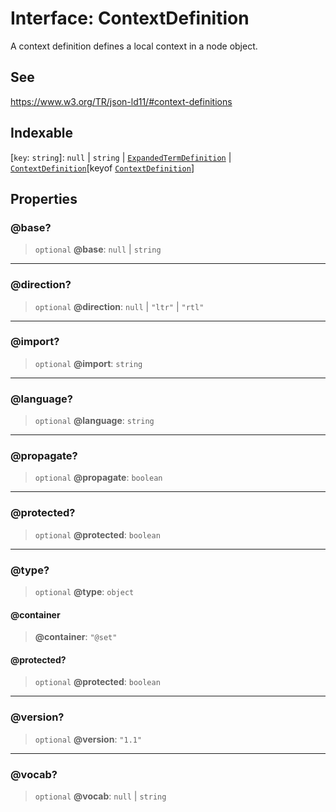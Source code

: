 # Interface: ContextDefinition

A context definition defines a local context in a node object.

## See

https://www.w3.org/TR/json-ld11/#context-definitions

## Indexable

 \[`key`: `string`\]: `null` \| `string` \| [`ExpandedTermDefinition`](../type-aliases/ExpandedTermDefinition.md) \| [`ContextDefinition`](ContextDefinition.md)\[keyof [`ContextDefinition`](ContextDefinition.md)\]

## Properties

### @base?

> `optional` **@base**: `null` \| `string`

***

### @direction?

> `optional` **@direction**: `null` \| `"ltr"` \| `"rtl"`

***

### @import?

> `optional` **@import**: `string`

***

### @language?

> `optional` **@language**: `string`

***

### @propagate?

> `optional` **@propagate**: `boolean`

***

### @protected?

> `optional` **@protected**: `boolean`

***

### @type?

> `optional` **@type**: `object`

#### @container

> **@container**: `"@set"`

#### @protected?

> `optional` **@protected**: `boolean`

***

### @version?

> `optional` **@version**: `"1.1"`

***

### @vocab?

> `optional` **@vocab**: `null` \| `string`
